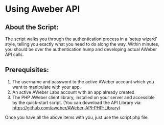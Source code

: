 # Using Aweber API

## About the Script:
The script walks you through the authentication process in a 'setup wizard' style, telling you exactly what you need to do along the way. 
Within minutes, you should be over the authentication hump and developing actual AWeber API calls.

## Prerequisites:
1. The username and password to the active AWeber account which you want to manipulate with your app.
2. An active AWeber Labs account with an app already created.
3. The PHP AWeber client library, installed on your server and accessible by the quick-start script. (You can download the API Library via: https://github.com/aweber/AWeber-API-PHP-Library)

Once you have all the above items with you, just use the script.php file.

